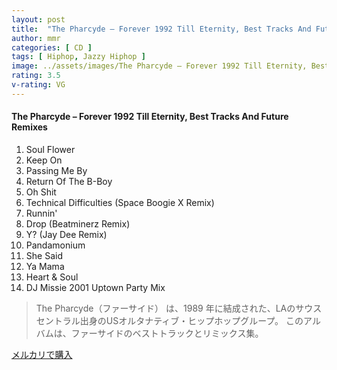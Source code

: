 ```yaml
---
layout: post
title:  "The Pharcyde – Forever 1992 Till Eternity, Best Tracks And Future Remixes"
author: mmr
categories: [ CD ]
tags: [ Hiphop, Jazzy Hiphop ]
image: ../assets/images/The Pharcyde – Forever 1992 Till Eternity, Best Tracks And Future Remixes.jpg
rating: 3.5
v-rating: VG
---
```


#### The Pharcyde – Forever 1992 Till Eternity, Best Tracks And Future Remixes

1. Soul Flower
2. Keep On
3. Passing Me By
4. Return Of The B-Boy
5. Oh Shit
6. Technical Difficulties (Space Boogie X Remix)
7. Runnin'
8. Drop (Beatminerz Remix)
9. Y? (Jay Dee Remix)
10. Pandamonium
11. She Said
12. Ya Mama
13. Heart & Soul
14. DJ Missie 2001 Uptown Party Mix

> The Pharcyde（ファーサイド） は、1989 年に結成された、LAのサウスセントラル出身のUSオルタナティブ・ヒップホップグループ。
このアルバムは、ファーサイドのベストトラックとリミックス集。



[メルカリで購入](https://jp.mercari.com/item/m25240411961)

